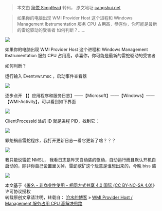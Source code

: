 > 本文由 [简悦 SimpRead](http://ksria.com/simpread/) 转码， 原文地址 [cangshui.net](https://cangshui.net/4327.html)

> 如果你的电脑出现 WMI Provider Host 这个进程和 Windows Management Ibstrumentation 服务 CPU 占用高，恭喜你，你可能是最新的雷蛇驱动的受害者 如何判断？......

![](https://cangshui.net/wp-content/uploads/2019/06/20190630113612.png)

如果你的电脑出现 WMI Provider Host 这个进程和 Windows Management Ibstrumentation 服务 CPU 占用高，恭喜你，你可能是最新的雷蛇驱动的受害者

如何判断？

运行输入 Eventvwr.msc ，启动事件查看器

![](https://cangshui.net/wp-content/uploads/2019/06/20190630113851.png)

逐步点开 【】应用程序和服务日志】——【Microsoft】——【Windows】——【WMI-Activity】，可以看到如下界面

![](https://cangshui.net/wp-content/uploads/2019/06/20190630114014.jpg)

ClientProcessId 处的 ID 就是进程 PID，找到它：

![](https://cangshui.net/wp-content/uploads/2019/06/20190630114139.jpg)

罪魁祸首雷蛇程序，我打开更新日志一看它更新了啥？？？

![](https://cangshui.net/wp-content/uploads/2019/06/20190630114226-1024x631.jpg)

我只能说雷蛇 NMSL， 我看日志是昨天自动装的驱动，自动运行而且默认开机自启动的，除非你自己设置里关掉，雷蛇挖矿这个玩意是谁想出来的，今晚 biss 熬

![](https://cangshui.net/wp-content/uploads/2019/06/453453453.jpg)

本文基于《[署名 - 非商业性使用 - 相同方式共享 4.0 国际 (CC BY-NC-SA 4.0)](https://creativecommons.org/licenses/by-nc-sa/4.0/deed.zh)》许可协议授权  
转载原创文章请注明，转载自： [沧水的博客](https://cangshui.net/ "沧水的博客") » [WMI Provider Host / Management 服务占用 CPU 高解决思路](https://cangshui.net/4327.html "WMI Provider Host / Management服务占用CPU高解决思路")
